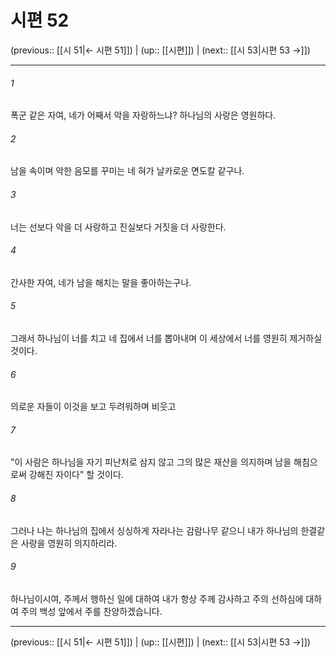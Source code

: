 # 시편 52

(previous:: [[시 51|← 시편 51]]) | (up:: [[시편]]) | (next:: [[시 53|시편 53 →]])

***




###### 1 

폭군 같은 자여, 네가 어째서 악을 자랑하느냐? 하나님의 사랑은 영원하다. 



###### 2 

남을 속이며 악한 음모를 꾸미는 네 혀가 날카로운 면도칼 같구나. 



###### 3 

너는 선보다 악을 더 사랑하고 진실보다 거짓을 더 사랑한다. 



###### 4 

간사한 자여, 네가 남을 해치는 말을 좋아하는구나. 



###### 5 

그래서 하나님이 너를 치고 네 집에서 너를 뽑아내며 이 세상에서 너를 영원히 제거하실 것이다. 



###### 6 

의로운 자들이 이것을 보고 두려워하며 비웃고 



###### 7 

"이 사람은 하나님을 자기 피난처로 삼지 않고 그의 많은 재산을 의지하며 남을 해침으로써 강해진 자이다" 할 것이다. 



###### 8 

그러나 나는 하나님의 집에서 싱싱하게 자라나는 감람나무 같으니 내가 하나님의 한결같은 사랑을 영원히 의지하리라. 



###### 9 

하나님이시여, 주께서 행하신 일에 대하여 내가 항상 주께 감사하고 주의 선하심에 대하여 주의 백성 앞에서 주를 찬양하겠습니다.

***

(previous:: [[시 51|← 시편 51]]) | (up:: [[시편]]) | (next:: [[시 53|시편 53 →]])
